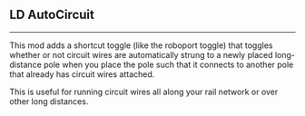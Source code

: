 ## LD AutoCircuit

--------------------------------------

This mod adds a shortcut toggle (like the roboport toggle) that toggles
whether or not circuit wires are automatically strung to a newly placed
long-distance pole when you place the pole such that it connects to
another pole that already has circuit wires attached.

This is useful for running circuit wires all along your rail network or
over other long distances.
